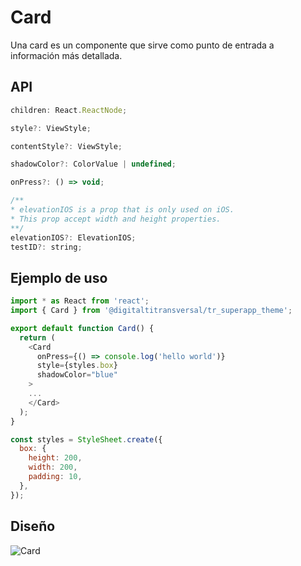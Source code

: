 # Card

Una card es un componente que sirve como punto de entrada a información más detallada.

## API

```js
children: React.ReactNode;

style?: ViewStyle;

contentStyle?: ViewStyle;

shadowColor?: ColorValue | undefined;

onPress?: () => void;

/**
* elevationIOS is a prop that is only used on iOS.
* This prop accept width and height properties.
**/
elevationIOS?: ElevationIOS;
testID?: string;
```

## Ejemplo de uso

```js
import * as React from 'react';
import { Card } from '@digitaltitransversal/tr_superapp_theme';

export default function Card() {
  return (
    <Card
      onPress={() => console.log('hello world')}
      style={styles.box}
      shadowColor="blue"
    >
    ...
    </Card>
  );
}

const styles = StyleSheet.create({
  box: {
    height: 200,
    width: 200,
    padding: 10,
  },
});
````

## Diseño

![Card](/docs/images/card.png)
